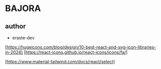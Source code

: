 # BAJORA

## author

-   eraste-dev

[https://hugeicons.com/blog/design/10-best-react-and-svg-icon-libraries-in-2024]
[https://react-icons.github.io/react-icons/icons/fa/]

[https://www.material-tailwind.com/docs/react/select]
